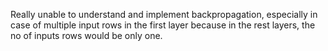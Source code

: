 Really unable to understand and implement backpropagation, especially in case of multiple input rows in the first layer because in the rest layers, the no of inputs rows would be only one.
